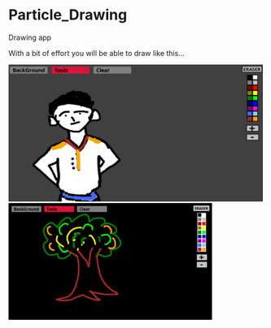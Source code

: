 # Particle_Drawing
Drawing app<br>

With a bit of effort you will be able to draw like this...<br>

<img src="https://github.com/Arka384/Particle_Drawing/blob/main/Capture.png" width="500" height="270" >
<img src="https://github.com/Arka384/Particle_Drawing/blob/main/Release/Drawings/12.78.png" width="400 height="350">
